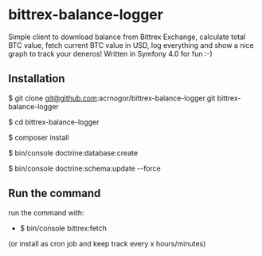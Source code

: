 # bittrex-balance-logger
Simple client to download balance from Bittrex Exchange, calculate total BTC value, fetch current BTC value in USD, log everything and show a nice graph to track your deneros!
Written in Symfony 4.0 for fun :-)

## Installation
$ git clone git@github.com:acrnogor/bittrex-balance-logger.git bittrex-balance-logger

$ cd bittrex-balance-logger

$ composer install

$ bin/console doctrine:database:create

$ bin/console doctrine:schema:update --force


## Run the command
run the command with:
- $ bin/console bittrex:fetch

(or install as cron job and keep track every x hours/minutes)
